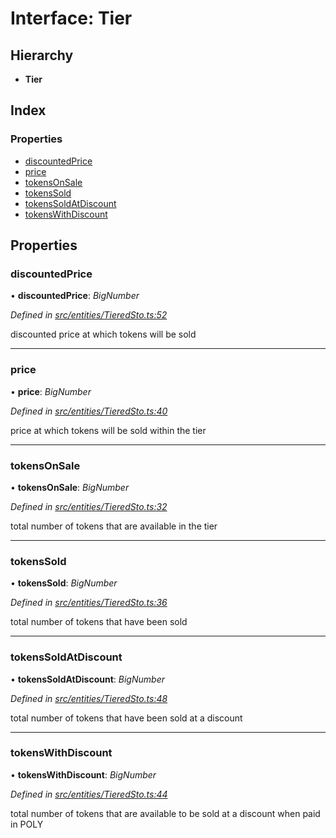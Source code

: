 # Interface: Tier

## Hierarchy

* **Tier**

## Index

### Properties

* [discountedPrice](entities.tier.md#discountedprice)
* [price](entities.tier.md#price)
* [tokensOnSale](entities.tier.md#tokensonsale)
* [tokensSold](entities.tier.md#tokenssold)
* [tokensSoldAtDiscount](entities.tier.md#tokenssoldatdiscount)
* [tokensWithDiscount](entities.tier.md#tokenswithdiscount)

## Properties

###  discountedPrice

• **discountedPrice**: *BigNumber*

*Defined in [src/entities/TieredSto.ts:52](https://github.com/PolymathNetwork/polymath-sdk/blob/454d285/src/entities/TieredSto.ts#L52)*

discounted price at which tokens will be sold

___

###  price

• **price**: *BigNumber*

*Defined in [src/entities/TieredSto.ts:40](https://github.com/PolymathNetwork/polymath-sdk/blob/454d285/src/entities/TieredSto.ts#L40)*

price at which tokens will be sold within the tier

___

###  tokensOnSale

• **tokensOnSale**: *BigNumber*

*Defined in [src/entities/TieredSto.ts:32](https://github.com/PolymathNetwork/polymath-sdk/blob/454d285/src/entities/TieredSto.ts#L32)*

total number of tokens that are available in the tier

___

###  tokensSold

• **tokensSold**: *BigNumber*

*Defined in [src/entities/TieredSto.ts:36](https://github.com/PolymathNetwork/polymath-sdk/blob/454d285/src/entities/TieredSto.ts#L36)*

total number of tokens that have been sold

___

###  tokensSoldAtDiscount

• **tokensSoldAtDiscount**: *BigNumber*

*Defined in [src/entities/TieredSto.ts:48](https://github.com/PolymathNetwork/polymath-sdk/blob/454d285/src/entities/TieredSto.ts#L48)*

total number of tokens that have been sold at a discount

___

###  tokensWithDiscount

• **tokensWithDiscount**: *BigNumber*

*Defined in [src/entities/TieredSto.ts:44](https://github.com/PolymathNetwork/polymath-sdk/blob/454d285/src/entities/TieredSto.ts#L44)*

total number of tokens that are available to be sold at a discount when paid in POLY
